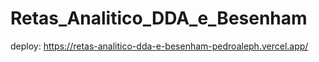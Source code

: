 # Retas_Analitico_DDA_e_Besenham

deploy: https://retas-analitico-dda-e-besenham-pedroaleph.vercel.app/
